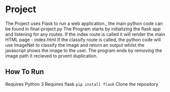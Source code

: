 # Project
The Project uses Flask to run a web application., the main python code can be found in final-project.py
The Program starts by initializing the flask app and listening for any routes. 
If the index route is called it will render the main HTML page - index.html
If the classify route is called, the python code will use ImageNet to classify the image and return an output whilst the javascript shows the image to the user.
The program ends by removing the image path it recieved to prvent duplication. 

## How To Run
Requires Python 3
Requires flask
`pip install flask`
Clone the repository


